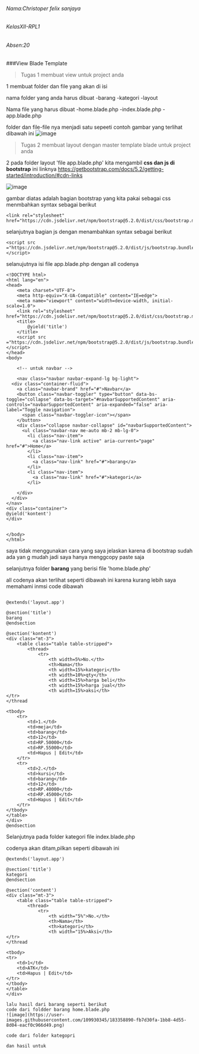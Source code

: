 ###### Nama:Christoper felix sanjaya 
###### KelasXII-RPL1
###### Absen:20

###View Blade Template
>Tugas 1 membuat view untuk project anda 

1 membuat folder dan file yang akan di isi 

nama folder yang anda harus dibuat
-barang
-kategori
-layout

Nama file yang harus dibuat 
-home.blade.php
-index.blade.php
-app.blade.php

folder dan file-file nya menjadi satu sepeeti
contoh gambar yang terlihat dibawah ini 
![image](https://user-images.githubusercontent.com/109930345/183357007-e091fd8a-a8b9-4bce-9f5f-f028366ce418.png)

>Tugas 2 membuat layout dengan master template blade untuk project anda

2 pada folder layout 'file app.blade.php' kita mengambil **css dan js di bootstrap** ini linknya https://getbootstrap.com/docs/5.2/getting-started/introduction/#cdn-links

![image](https://user-images.githubusercontent.com/109930345/183357317-61fe5f25-bdac-44dc-9ed6-bd97ef1febfd.png)

gambar diatas adalah bagian bootstrap yang kita pakai sebagai css menmbahkan syntax sebagai berikut 
```
<link rel="stylesheet" href="https://cdn.jsdelivr.net/npm/bootstrap@5.2.0/dist/css/bootstrap.min.css">
```

selanjutnya bagian js dengan menambahkan syntax sebagai berikut 
```
<script src ="https://cdn.jsdelivr.net/npm/bootstrap@5.2.0/dist/js/bootstrap.bundle.min.js"></script>
```

selanujutnya isi file app.blade.php dengan all codenya 
```
<!DOCTYPE html>
<html lang="en">
<head>
    <meta charset="UTF-8">
    <meta http-equiv="X-UA-Compatible" content="IE=edge">
    <meta name="viewport" content="width=device-width, initial-scale=1.0">
    <link rel="stylesheet" href="https://cdn.jsdelivr.net/npm/bootstrap@5.2.0/dist/css/bootstrap.min.css">
    <title>
        @yield('title')
    </title>
    <script src ="https://cdn.jsdelivr.net/npm/bootstrap@5.2.0/dist/js/bootstrap.bundle.min.js"></script>
</head>
<body>

    <!-- untuk navbar -->
    
    <nav class="navbar navbar-expand-lg bg-light">
  <div class="container-fluid">
    <a class="navbar-brand" href="#">Navbar</a>
    <button class="navbar-toggler" type="button" data-bs-toggle="collapse" data-bs-target="#navbarSupportedContent" aria-controls="navbarSupportedContent" aria-expanded="false" aria-label="Toggle navigation">
      <span class="navbar-toggler-icon"></span>
    </button>
    <div class="collapse navbar-collapse" id="navbarSupportedContent">
      <ul class="navbar-nav me-auto mb-2 mb-lg-0">
        <li class="nav-item">
          <a class="nav-link active" aria-current="page" href="#">Home</a>
        </li>
        <li class="nav-item">
          <a class="nav-link" href="#">barang</a>
        </li>
        <li class="nav-item">
          <a class="nav-link" href="#">kategori</a>
        </li>
        
    </div>
  </div>
</nav>
<div class="container">
@yield('kontent')
</div>


</body>
</html>
```
saya tidak menggunakan cara yang saya jelaskan karena di bootstrap sudah ada yan g mudah jadi saya hanya menggcopy paste saja

selanjutnya folder **barang** yang berisi file 'home.blade.php'

all codenya akan terlihat seperti dibawah ini karena kurang lebih saya memahami inmsi code dibawah 
```

@extends('layout.app')

@section('title')
barang
@endsection

@section('kontent')
<div class="mt-3">
    <table class="table table-stripped">
        <thread>
            <tr>
                <th width=5%>No.</th>
                <th>Nama</th>
                <th width=15%>kategori</th>
                <th width=10%>qty</th>
                <th width=15%>harga beli</th>
                <th width=15%>harga jual</th>
                <th width=15%>aksi</th>
</tr>
</thread

<tbody>
    <tr>
        <td>1.</td>
        <td>meja</td>
        <td>barang</td>
        <td>12</td>
        <td>RP.50000</td>
        <td>RP.55000</td>
        <td>Hapus | Edit</td>
    </tr>
    <tr>
        <td>2.</td>
        <td>kursi</td>
        <td>barang</td>
        <td>12</td>
        <td>RP.40000</td>
        <td>RP.45000</td>
        <td>Hapus | Edit</td>
    </tr>
</tbody>
</table>
</div>
@endsection
```

Selanjutnya pada folder kategori file index.blade.php

<!-- @extends(layout.app') yang berarti mewariskan ke (folder.file) -->

<!-- @section('title') barang @endsection berarti mengelompokkan agar bisa dipanggil ke berbagai file seperti pewarisan -->

codenya akan ditam,pilkan seperti dibawah ini 
```
@extends('layout.app')

@section('title')
kategori
@endsection

@section('content')
<div class="mt-3">
    <table class="table table-stripped">
        <thread>
            <tr>
                <th width="5%">No.</th>
                <th>Nama</th>
                <th>kategori</th>
                <th width="15%>Aksi</th>
</tr>
</thread

<tbody>
<tr>
    <td>1</td>
    <td>ATK</td>
    <td>Hapus | Edit</td>
</tr>
</tbody>
</table>
</div>

lalu hasil dari barang seperti berikut 
code dari foldder barang home.blade.php 
![image](https://user-images.githubusercontent.com/109930345/183358890-fb7d30fa-1bb8-4d55-8d04-eacf0c966d49.png)

code dari folder kategopri 

dan hasil untuk 

